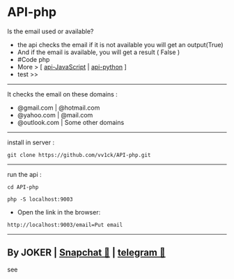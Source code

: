 # API-php
Is the email used or available?
- the api checks the email if it is not available you will get an output(True)
- And if the email is available, you will get a result ( False )
- #Code php 
- More > [ <a class="" href="https://github.com/vv1ck/API-JavaScript">api-JavaScript</a> | <a class="" href="https://github.com/vv1ck/API-python">api-python</a> ]
- test >> 
-----------------
It checks the email on these domains :
- @gmail.com | @hotmail.com
- @yahoo.com | @mail.com
- @outlook.com | Some other domains
-----------------
install in server :
<!--START_SECTION:waka-->
```
git clone https://github.com/vv1ck/API-php.git
```
<!--END_SECTION:waka-->
------------------
run the api :
<!--START_SECTION:waka-->
```
cd API-php
```
<!--END_SECTION:waka-->
<!--START_SECTION:waka-->
```
php -S localhost:9003
```
<!--END_SECTION:waka-->
- Open the link in the browser:
<!--START_SECTION:waka-->
```
http://localhost:9003/email=Put email
```
<!--END_SECTION:waka-->
--------------------
By JOKER | <a class="" href="https://www.snapchat.com/add/jokermr5oos4800?">Snapchat 👻</a> | <a class="" href="http://t.me/vv1ck">telegram 🔷</a>
-
see
